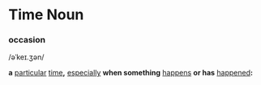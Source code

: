 

# Time Noun



### occasion

 /əˈkeɪ.ʒən/

**a** [particular](https://dictionary.cambridge.org/zhs/词典/英语/particular) [time](https://dictionary.cambridge.org/zhs/词典/英语/time)**,** [especially](https://dictionary.cambridge.org/zhs/词典/英语/especially) **when something** [happens](https://dictionary.cambridge.org/zhs/词典/英语/happen) **or has** [happened](https://dictionary.cambridge.org/zhs/词典/英语/happen)**:**






